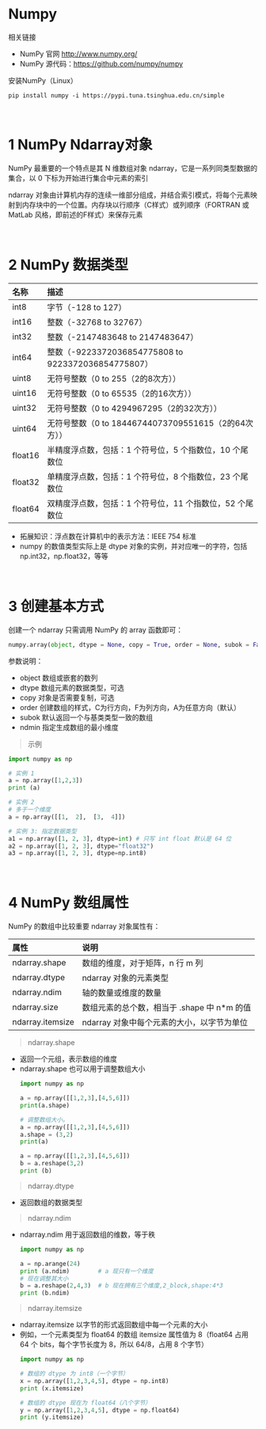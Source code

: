 &emsp;
# Numpy

相关链接
- NumPy 官网 http://www.numpy.org/
- NumPy 源代码：https://github.com/numpy/numpy

安装NumPy（Linux）
```shell
pip install numpy -i https://pypi.tuna.tsinghua.edu.cn/simple
```

&emsp;
# 1 NumPy Ndarray对象
NumPy 最重要的一个特点是其 N 维数组对象 ndarray，它是一系列同类型数据的集合，以 0 下标为开始进行集合中元素的索引

ndarray 对象由计算机内存的连续一维部分组成，并结合索引模式，将每个元素映射到内存块中的一个位置。内存块以行顺序（C样式）或列顺序（FORTRAN 或 MatLab 风格，即前述的F样式）来保存元素


&emsp;
# 2 NumPy 数据类型

名称|	描述|
:--|:--
int8	|字节（-128 to 127）
int16	|整数（-32768 to 32767）
int32	|整数（-2147483648 to 2147483647）
int64	|整数（-9223372036854775808 to 9223372036854775807）
uint8	|无符号整数（0 to 255（2的8次方））
uint16	|无符号整数（0 to 65535（2的16次方））
uint32	|无符号整数（0 to 4294967295（2的32次方））
uint64	|无符号整数（0 to 18446744073709551615（2的64次方））
float16	|半精度浮点数，包括：1 个符号位，5 个指数位，10 个尾数位
float32	|单精度浮点数，包括：1 个符号位，8 个指数位，23 个尾数位
float64	|双精度浮点数，包括：1 个符号位，11 个指数位，52 个尾数位

- 拓展知识：浮点数在计算机中的表示方法：IEEE 754 标准
- numpy 的数值类型实际上是 dtype 对象的实例，并对应唯一的字符，包括 np.int32，np.float32，等等



&emsp;
# 3 创建基本方式
创建一个 ndarray 只需调用 NumPy 的 array 函数即可：
```python
numpy.array(object, dtype = None, copy = True, order = None, subok = False, ndmin = 0)
```
参数说明：

- object	数组或嵌套的数列
- dtype	数组元素的数据类型，可选
- copy	对象是否需要复制，可选
- order	创建数组的样式，C为行方向，F为列方向，A为任意方向（默认）
- subok	默认返回一个与基类类型一致的数组
- ndmin	指定生成数组的最小维度


>示例
```python
import numpy as np 

# 实例 1
a = np.array([1,2,3])  
print (a)

# 实例 2
# 多于一个维度  
a = np.array([[1,  2],  [3,  4]])  

# 实例 3: 指定数据类型
a1 = np.array([1, 2, 3], dtype=int) # 只写 int float 默认是 64 位
a2 = np.array([1, 2, 3], dtype="float32")
a3 = np.array([1, 2, 3], dtype=np.int8)
```



&emsp;
# 4 NumPy 数组属性

NumPy 的数组中比较重要 ndarray 对象属性有：

属性	|说明
:--|:--
ndarray.shape	|数组的维度，对于矩阵，n 行 m 列
ndarray.dtype	|ndarray 对象的元素类型
ndarray.ndim	|轴的数量或维度的数量
ndarray.size	|数组元素的总个数，相当于 .shape 中 n*m 的值
ndarray.itemsize	|ndarray 对象中每个元素的大小，以字节为单位


>ndarray.shape
- 返回一个元组，表示数组的维度
- ndarray.shape 也可以用于调整数组大小
    ```python
    import numpy as np  

    a = np.array([[1,2,3],[4,5,6]])  
    print(a.shape)

    # 调整数组大小。
    a = np.array([[1,2,3],[4,5,6]]) 
    a.shape = (3,2)  
    print(a)

    a = np.array([[1,2,3],[4,5,6]]) 
    b = a.reshape(3,2)  
    print (b)
    ```

>ndarray.dtype
- 返回数组的数据类型

>ndarray.ndim
- ndarray.ndim 用于返回数组的维数，等于秩
    ```python
    import numpy as np 
    
    a = np.arange(24)  
    print (a.ndim)        # a 现只有一个维度
    # 现在调整其大小
    b = a.reshape(2,4,3)  # b 现在拥有三个维度,2_block,shape:4*3
    print (b.ndim)
    ```

>ndarray.itemsize
- ndarray.itemsize 以字节的形式返回数组中每一个元素的大小
- 例如，一个元素类型为 float64 的数组 itemsize 属性值为 8（float64 占用 64 个 bits，每个字节长度为 8，所以 64/8，占用 8 个字节）
    ```python
    import numpy as np 
    
    # 数组的 dtype 为 int8（一个字节）  
    x = np.array([1,2,3,4,5], dtype = np.int8)  
    print (x.itemsize)
    
    # 数组的 dtype 现在为 float64（八个字节） 
    y = np.array([1,2,3,4,5], dtype = np.float64)  
    print (y.itemsize)
    ```


